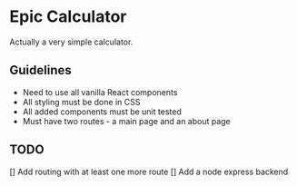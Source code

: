 # Epic Calculator
Actually a very simple calculator.

## Guidelines
- Need to use all vanilla React components
- All styling must be done in CSS
- All added components must be unit tested
- Must have two routes - a main page and an about page

## TODO
[] Add routing with at least one more route
[] Add a node express backend